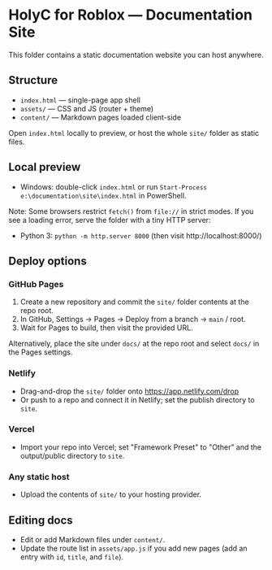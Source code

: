 # HolyC for Roblox — Documentation Site

This folder contains a static documentation website you can host anywhere.

## Structure
- `index.html` — single-page app shell
- `assets/` — CSS and JS (router + theme)
- `content/` — Markdown pages loaded client-side

Open `index.html` locally to preview, or host the whole `site/` folder as static files.

## Local preview
- Windows: double-click `index.html` or run `Start-Process e:\documentation\site\index.html` in PowerShell.

Note: Some browsers restrict `fetch()` from `file://` in strict modes. If you see a loading error, serve the folder with a tiny HTTP server:

- Python 3: `python -m http.server 8000` (then visit http://localhost:8000/)

## Deploy options

### GitHub Pages
1. Create a new repository and commit the `site/` folder contents at the repo root.
2. In GitHub, Settings → Pages → Deploy from a branch → `main` / root.
3. Wait for Pages to build, then visit the provided URL.

Alternatively, place the site under `docs/` at the repo root and select `docs/` in the Pages settings.

### Netlify
- Drag-and-drop the `site/` folder onto https://app.netlify.com/drop
- Or push to a repo and connect it in Netlify; set the publish directory to `site`.

### Vercel
- Import your repo into Vercel; set "Framework Preset" to "Other" and the output/public directory to `site`.

### Any static host
- Upload the contents of `site/` to your hosting provider.

## Editing docs
- Edit or add Markdown files under `content/`.
- Update the route list in `assets/app.js` if you add new pages (add an entry with `id`, `title`, and `file`).
